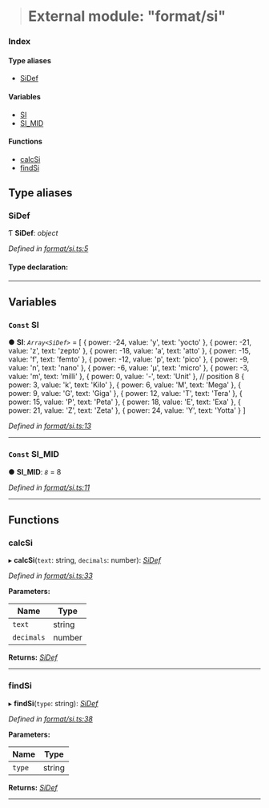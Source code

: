 > # External module: "format/si"

### Index

#### Type aliases

* [SiDef](_format_si_.md#sidef)

#### Variables

* [SI](_format_si_.md#const-si)
* [SI_MID](_format_si_.md#const-si_mid)

#### Functions

* [calcSi](_format_si_.md#calcsi)
* [findSi](_format_si_.md#findsi)

## Type aliases

###  SiDef

Ƭ **SiDef**: *object*

*Defined in [format/si.ts:5](https://github.com/polkadot-js/common/blob/0021731/packages/util/src/format/si.ts#L5)*

#### Type declaration:

___

## Variables

### `Const` SI

● **SI**: *`Array<SiDef>`* =  [
{ power: -24, value: 'y', text: 'yocto' },
{ power: -21, value: 'z', text: 'zepto' },
{ power: -18, value: 'a', text: 'atto' },
{ power: -15, value: 'f', text: 'femto' },
{ power: -12, value: 'p', text: 'pico' },
{ power: -9, value: 'n', text: 'nano' },
{ power: -6, value: 'µ', text: 'micro' },
{ power: -3, value: 'm', text: 'milli' },
{ power: 0, value: '-', text: 'Unit' }, // position 8
{ power: 3, value: 'k', text: 'Kilo' },
{ power: 6, value: 'M', text: 'Mega' },
{ power: 9, value: 'G', text: 'Giga' },
{ power: 12, value: 'T', text: 'Tera' },
{ power: 15, value: 'P', text: 'Peta' },
{ power: 18, value: 'E', text: 'Exa' },
{ power: 21, value: 'Z', text: 'Zeta' },
{ power: 24, value: 'Y', text: 'Yotta' }
]

*Defined in [format/si.ts:13](https://github.com/polkadot-js/common/blob/0021731/packages/util/src/format/si.ts#L13)*

___

### `Const` SI_MID

● **SI_MID**: *`8`* = 8

*Defined in [format/si.ts:11](https://github.com/polkadot-js/common/blob/0021731/packages/util/src/format/si.ts#L11)*

___

## Functions

###  calcSi

▸ **calcSi**(`text`: string, `decimals`: number): *[SiDef](_format_si_.md#sidef)*

*Defined in [format/si.ts:33](https://github.com/polkadot-js/common/blob/0021731/packages/util/src/format/si.ts#L33)*

**Parameters:**

Name | Type |
------ | ------ |
`text` | string |
`decimals` | number |

**Returns:** *[SiDef](_format_si_.md#sidef)*

___

###  findSi

▸ **findSi**(`type`: string): *[SiDef](_format_si_.md#sidef)*

*Defined in [format/si.ts:38](https://github.com/polkadot-js/common/blob/0021731/packages/util/src/format/si.ts#L38)*

**Parameters:**

Name | Type |
------ | ------ |
`type` | string |

**Returns:** *[SiDef](_format_si_.md#sidef)*

___